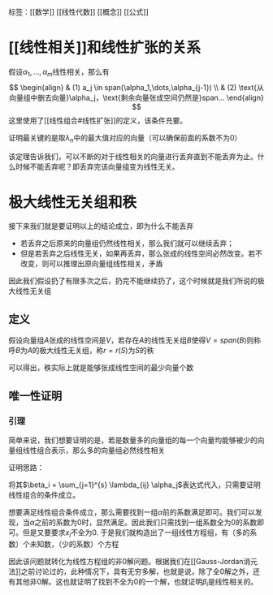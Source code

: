 标签：[[数学]] [[线性代数]] [[概念]] [[公式]]

# [[线性相关]]和线性扩张的关系

假设$\alpha_1,\dots,\alpha_m$线性相关，那么有
$$
\begin{align}
 & (1) a_j \in span(\alpha_1,\dots,\alpha_{j-1}) \\
 & (2) \text{从向量组中删去向量}\alpha_j，\text{剩余向量张成空间仍然是}span...
\end{align}
$$
这里使用了[[线性组合#线性扩张]]的定义，该条件充要。

证明最关键的是取$\lambda_n$中的最大值对应的向量（可以确保前面的系数不为0）

该定理告诉我们，可以不断的对于线性相关的向量进行丢弃直到不能丢弃为止。什么时候不能丢弃呢？即丢弃完该向量组变为线性无关。

# 极大线性无关组和秩

接下来我们就是要证明以上的结论成立，即为什么不能丢弃

+ 若丢弃之后原来的向量组仍然线性相关，那么我们就可以继续丢弃；
+ 但是若丢弃之后线性无关，如果再丢弃，那么张成的线性空间必然改变。若不改变，则可以推理出原向量组线性相关，矛盾

因此我们假设扔了有限多次之后，扔完不能继续扔了，这个时候就是我们所说的极大线性无关组

## 定义

假设向量组$A$张成的线性空间是$V$，若存在$A$的线性无关组$B$使得$V=span(B)$则称呼$B$为$A$的极大线性无关组，称$r = r(S)$为$S$的秩

可以得出，秩实际上就是能够张成线性空间的最少向量个数

## 唯一性证明

### 引理

简单来说，我们想要证明的是，若是数量多的向量组的每一个向量均能够被少的向量组线性组合表示，那么多的向量组必然线性相关

证明思路：

将其$\beta_i = \sum_{j=1}^{s} \lambda_{ij} \alpha_j$表达式代入，只需要证明线性组合的条件成立。

想要满足线性组合条件成立，那么需要找到一组$\alpha$前的系数满足即可。我们可以发现，当$\alpha$之前的系数为0时，显然满足。因此我们只需找到一组系数全为0的系数即可。但是又要要求$x_i$不全为0. 于是我们就构造出了一组线性方程组，有（多的系数）个未知数，（少的系数）个方程

因此该问题就转化为线性方程组的非0解问题。根据我们在[[Gauss-Jordan消元法]]之前讨论过的，此种情况下，具有无穷多解，也就是说，除了全0解之外，还有其他非0解。这也就证明了找到不全为0的一个解，也就证明$\beta_i$是线性相关的。
